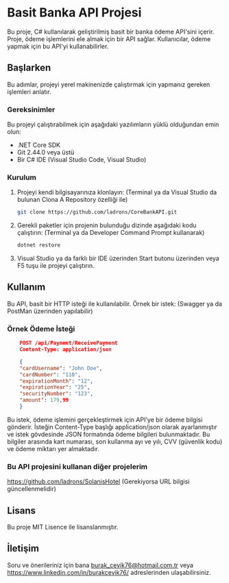 # Basit Banka API Projesi
Bu proje, C# kullanılarak geliştirilmiş basit bir banka ödeme API'sini içerir. Proje, ödeme işlemlerini ele almak için bir API sağlar. Kullanıcılar, ödeme yapmak için bu API'yi kullanabilirler.

## Başlarken
Bu adımlar, projeyi yerel makinenizde çalıştırmak için yapmanız gereken işlemleri anlatır.

### Gereksinimler
Bu projeyi çalıştırabilmek için aşağıdaki yazılımların yüklü olduğundan emin olun:

- .NET Core SDK
- Git 2.44.0 veya üstü
- Bir C# IDE (Visual Studio Code, Visual Studio)

### Kurulum
1. Projeyi kendi bilgisayarınıza klonlayın: (Terminal ya da Visual Studio da bulunan Clona A Repository özelliği ile)

    ```sh
    git clone https://github.com/ladrons/CoreBankAPI.git
    ```

2. Gerekli paketler için projenin bulunduğu dizinde aşağıdaki kodu çalıştırın: (Terminal ya da Developer Command Prompt kullanarak)

    ```sh
    dotnet restore
    ```

3. Visual Studio ya da farklı bir IDE üzerinden Start butonu üzerinden veya F5 tuşu ile projeyi çalıştırın.

## Kullanım
Bu API, basit bir HTTP isteği ile kullanılabilir. Örnek bir istek: (Swagger ya da PostMan üzerinden yapılabilir)

### Örnek Ödeme İsteği

```json
    POST /api/Payment/ReceivePayment
    Content-Type: application/json

    {
    "cardUsername": "John Doe",
    "cardNumber": "110",
    "expirationMonth": "12",
    "expirationYear": "25",
    "securityNumber": "123",
    "amount": 179,99
    }
```
    
Bu istek, ödeme işlemini gerçekleştirmek için API'ye bir ödeme bilgisi gönderir. İsteğin Content-Type başlığı application/json olarak ayarlanmıştır ve istek gövdesinde JSON formatında ödeme bilgileri bulunmaktadır. Bu bilgiler arasında kart numarası, son kullanma ayı ve yılı, CVV (güvenlik kodu) ve ödeme miktarı yer almaktadır.

### Bu API projesini kullanan diğer projelerim
https://github.com/ladrons/SolanisHotel (Gerekiyorsa URL bilgisi güncellenmelidir)

## Lisans

Bu proje MIT Lisence ile lisanslanmıştır.

## İletişim

Soru ve önerileriniz için bana burak_cevik76@hotmail.com.tr veya https://www.linkedin.com/in/burakcevik76/ adreslerinden ulaşabilirsiniz.

